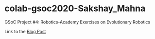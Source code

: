 # colab-gsoc2020-Sakshay_Mahna
GSoC Project #4: Robotics-Academy Exercises on Evolutionary Robotics

Link to the [Blog Post](https://theroboticsclub.github.io/colab-gsoc2020-Sakshay_Mahna/)
